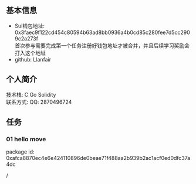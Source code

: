 ## 基本信息

- Sui钱包地址: 0x3faec9f122cd454c80594b63ad8bb0936a4b0cd85c280fee7d5cc2909c2a273f  
  首次参与需要完成第一个任务注册好钱包地址才被合并，并且后续学习奖励会打入这个地址
- github: Llanfair

## 个人简介

技术栈: C Go Solidity  
联系方式: QQ: 2870496724

## 任务

### 01 hello move

package id:  
0xafca8870ec4e6e424110896de0beae71f488aa2b939b2ac1acf0ed0dfc37a4dc

/